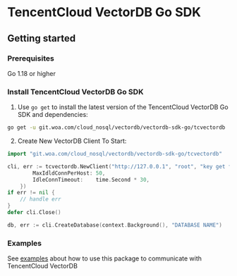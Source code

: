 # TencentCloud VectorDB Go SDK

## Getting started

### Prerequisites
Go 1.18 or higher

### Install TencentCloud VectorDB Go SDK

1. Use `go get` to install the latest version of the TencentCloud VectorDB Go SDK and dependencies: 
```sh
go get -u git.woa.com/cloud_nosql/vectordb/vectordb-sdk-go/tcvectordb
```

2. Create New VectorDB Client To Start:
```go
import "git.woa.com/cloud_nosql/vectordb/vectordb-sdk-go/tcvectordb"

cli, err := tcvectordb.NewClient("http://127.0.0.1", "root", "key get from web console", &client.ClientOption{
		MaxIdldConnPerHost: 50,
		IdleConnTimeout:    time.Second * 30,
	})
if err != nil {
    // handle err
}
defer cli.Close()

db, err := cli.CreateDatabase(context.Background(), "DATABASE NAME")
```

### Examples

See [examples](example_test.go) about how to use this package to communicate with TencentCloud VectorDB
